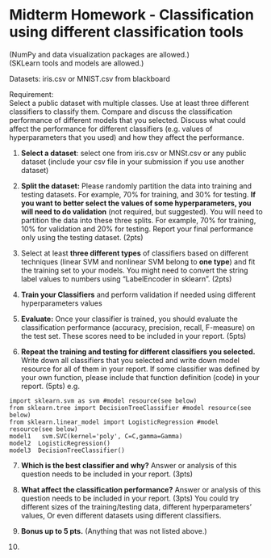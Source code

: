 # Midterm Homework - Classification using different classification tools 
(NumPy and data visualization packages are allowed.)  
(SKLearn tools and models are allowed.)  

Datasets:  iris.csv or MNIST.csv from blackboard

Requirement:   
Select a public dataset with multiple classes. Use at least three different classifiers to classify them. Compare and discuss the classification performance of different models that you selected. Discuss what could affect the performance for different classifiers (e.g. values of hyperparameters that you used) and how they affect the performance.  

1.	**Select a dataset**: select one from iris.csv or MNSt.csv or
         any public dataset (include your csv file in your submission if you use another dataset) 

2.	**Split the dataset:** 
Please randomly partition the data into training and testing datasets. For example, 70% for training, and 30% for testing.
**If you want to better select the values of some hyperparameters, you will need to do validation** (not required, but suggested). You will need to partition the data into these three splits. For example, 70% for training, 10% for validation and 20% for testing. Report your final performance only using the testing dataset. (2pts)

3.	Select at least **three different types** of classifiers based on different techniques (linear SVM and nonlinear SVM belong to **one type**) and fit the training set to your models. You might need to convert the string label values to numbers using “LabelEncoder in sklearn”. (2pts)

4.	**Train your Classifiers** and perform validation if needed using different hyperparameters values 

5.	**Evaluate:** Once your classifier is trained, you should evaluate the classification performance (accuracy, precision, recall, F-measure) on the test set. These scores need to be included in your report. (5pts)

6.	**Repeat the training and testing for different classifiers you selected.**  Write down all classifiers that you selected and write down model resource for all of them in your report. If some classifier was defined by your own function, please include that function definition (code) in your report. (5pts)
e.g. 
```
import sklearn.svm as svm #model resource(see below)
from sklearn.tree import DecisionTreeClassifier #model resource(see below)
from sklearn.linear_model import LogisticRegression #model resource(see below)
model1   svm.SVC(kernel='poly', C=C,gamma=Gamma)
model2  LogisticRegression()
model3  DecisionTreeClassifier()
```

7.	**Which is the best classifier and why?** Answer or analysis of this question needs to be included in your report. (3pts)

8.	**What affect the classification performance?** Answer or analysis of this question needs to be included in your report. (3pts) 
You could try different sizes of the training/testing data, different hyperparameters’ values, Or even different datasets using different classifiers.

9.	**Bonus up to 5 pts.** (Anything that was not listed above.)
10.	

